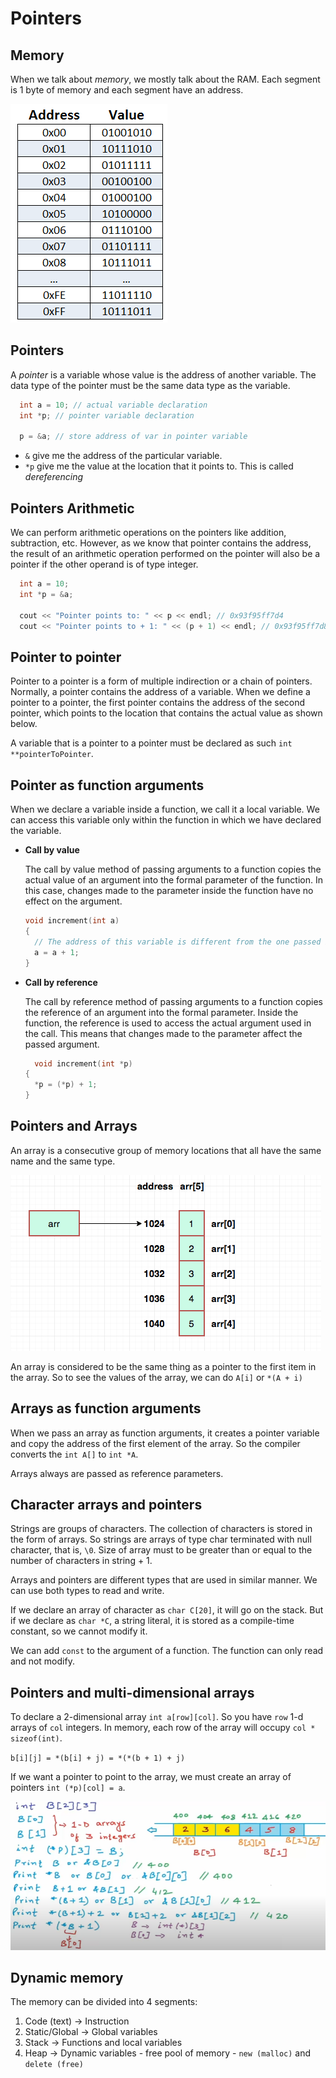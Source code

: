 # Pointers

## Memory

When we talk about *memory*, we mostly talk about the RAM. Each segment is 1 byte of memory and each segment have an address.

![Memory](images/memory.png)

<!-- | Data Type | Size |
| --- | ----------- |
| `boolean` | 1 byte | 
| `char` | 1 byte |
| `int` | 4 bytes |
| `float` | 4 byte |
| `double` | 8 byte | -->

## Pointers

A *pointer* is a variable whose value is the address of another variable. The data type of the pointer must be the same data type as the variable.

```cpp
  int a = 10; // actual variable declaration
  int *p; // pointer variable declaration 

  p = &a; // store address of var in pointer variable
```

- `&` give me the address of the particular variable. 
- `*p` give me the value at the location that it points to. This is called *dereferencing*

## Pointers Arithmetic

We can perform arithmetic operations on the pointers like addition, subtraction, etc. However, as we know that pointer contains the address, the result of an arithmetic operation performed on the pointer will also be a pointer if the other operand is of type integer.

```cpp
  int a = 10;
  int *p = &a;

  cout << "Pointer points to: " << p << endl; // 0x93f95ff7d4
  cout << "Pointer points to + 1: " << (p + 1) << endl; // 0x93f95ff7d8 (4 bytes more)
``` 

## Pointer to pointer

Pointer to a pointer is a form of multiple indirection or a chain of pointers.
Normally, a pointer contains the address of a variable. When we define a
pointer to a pointer, the first pointer contains the address of the second
pointer, which points to the location that contains the actual value as shown
below.

A variable that is a pointer to a pointer must be declared as such `int **pointerToPointer`.

## Pointer as function arguments

When we declare a variable inside a function, we call it a local variable. We can access this variable only within the function in which we have declared the variable.

- **Call by value**
  
  The call by value method of passing arguments to a function copies the actual value of an argument into the formal parameter of the function. In this case, changes made to the parameter inside the function have no effect on the argument.

  ```cpp
  void increment(int a)
  {
    // The address of this variable is different from the one passed by argument
    a = a + 1; 
  }
  ```

- **Call by reference**
  
  The call by reference method of passing arguments to a function copies the reference of an argument into the formal parameter. Inside the function, the reference is used to access the actual argument used in the call. This means that changes made to the parameter affect the passed argument.

  ```cpp
    void increment(int *p)
  {
    *p = (*p) + 1;
  }
  ```

## Pointers and Arrays

An array is a consecutive group of memory locations that all have the same name and the same type. 

![](images/arrays-memory.png)

An array is considered to be the same thing as a pointer to the first item in the array. So to see the values of the array, we can do `A[i]` or `*(A + i)`

## Arrays as function arguments

When we pass an array as function arguments, it creates a pointer variable and copy the address of the first element of the array. So the compiler converts the `int A[]` to `int *A`.

Arrays always are  passed as reference parameters. 

## Character arrays and pointers

Strings are groups of characters. The collection of characters is stored in the form of arrays. So strings are arrays of type char terminated with null character, that is, `\0`. Size of array must to be greater than or equal to the number of characters in string + 1.

Arrays and pointers are different types that are used in similar manner. We can use both types to read and write.

If we declare an array of character as `char C[20]`, it will go on the stack. But if we declare as `char *C`, a string literal, it is stored as a compile-time constant, so we cannot modify it.

We can add `const` to the argument of a function. The function can only read and not modify.

## Pointers and multi-dimensional arrays

To declare a 2-dimensional array `int a[row][col]`. So you have `row` 1-d arrays of `col` integers. In memory, each row of the array will occupy `col * sizeof(int)`. 

`b[i][j] = *(b[i] + j) = *(*(b + 1) + j)`

If we want a pointer to point to the array, we must create an array of pointers `int (*p)[col] = a`.

![](images/multi-arrays.PNG)

## Dynamic memory

The memory can be divided into 4 segments:

1. Code (text) -> Instruction
2. Static/Global -> Global variables
3. Stack -> Functions and local variables
4. Heap -> Dynamic variables - free pool of memory - `new (malloc)` and `delete (free)`